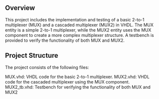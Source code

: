 ## Overview
This project includes the implementation and testing of a basic 2-to-1 multiplexer (MUX) and a cascaded multiplexer (MUX2) in VHDL. The MUX entity is a simple 2-to-1 multiplexer, while the MUX2 entity uses the MUX component to create a more complex multiplexer structure. A testbench is provided to verify the functionality of both MUX and MUX2.

## Project Structure
The project consists of the following files:

MUX.vhd: VHDL code for the basic 2-to-1 multiplexer.
MUX2.vhd: VHDL code for the cascaded multiplexer using the MUX component.
MUX2_tb.vhd: Testbench for verifying the functionality of both MUX and MUX2
